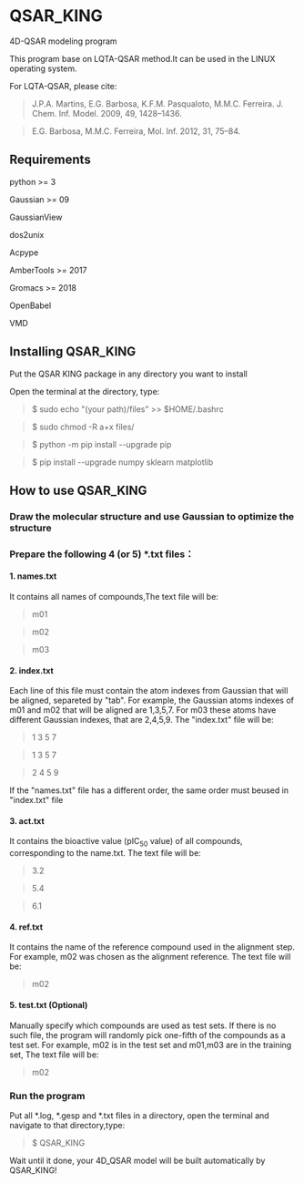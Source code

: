 # QSAR_KING
4D-QSAR modeling program

This program base on LQTA-QSAR method.It can be used in the LINUX operating system.

For LQTA-QSAR, please cite:

>J.P.A. Martins, E.G. Barbosa, K.F.M. Pasqualoto, M.M.C. Ferreira. J. Chem. Inf. Model. 2009, 49, 1428–1436.

>E.G. Barbosa, M.M.C. Ferreira, Mol. Inf. 2012, 31, 75–84.
## Requirements
python >= 3

Gaussian >= 09

GaussianView

dos2unix

Acpype

AmberTools >= 2017

Gromacs >= 2018

OpenBabel

VMD
## Installing QSAR_KING
Put the QSAR KING package in any directory you want to install

Open the terminal at the directory, type:

>$ sudo echo "(your path)/files" >> $HOME/.bashrc

>$ sudo chmod -R a+x files/

>$ python -m pip install --upgrade pip

>$ pip install --upgrade numpy sklearn matplotlib
## How to use QSAR_KING
### Draw the molecular structure and use Gaussian to optimize the structure
### Prepare the following 4 (or 5) *.txt files：
#### 1. names.txt
It contains all names of compounds,The text file will be:

>m01

>m02

>m03
#### 2. index.txt
Each line of this file must contain the atom indexes from Gaussian that will be aligned, separeted by "tab". For example, the Gaussian atoms indexes of m01 and m02 that will be aligned are 1,3,5,7. For m03 these atoms have different Gaussian indexes, that are 2,4,5,9. The "index.txt" file will be:

>1  3  5	7
   
>1	3	5	7
   
>2	4	5	9

If the "names.txt" file has a different order, the same order must beused in "index.txt" file
#### 3. act.txt
It contains the bioactive value (pIC<sub>50</sub> value) of all compounds, corresponding to the name.txt. The text file will be:

>3.2

>5.4

>6.1
#### 4. ref.txt
It contains the name of the reference compound used in the alignment step. For example, m02 was chosen as the alignment reference. The text file will be:

>m02

#### 5. test.txt (Optional)
Manually specify which compounds are used as test sets. If there is no such file, the program will randomly pick one-fifth of the compounds as a test set. For example, m02 is in the test set and m01,m03 are in the training set, The text file will be:

>m02

### Run the program
Put all *.log, *.gesp and *.txt files in a directory, open the terminal and navigate to that directory,type:

>$ QSAR_KING

Wait until it done, your 4D_QSAR model will be built automatically by QSAR_KING!
